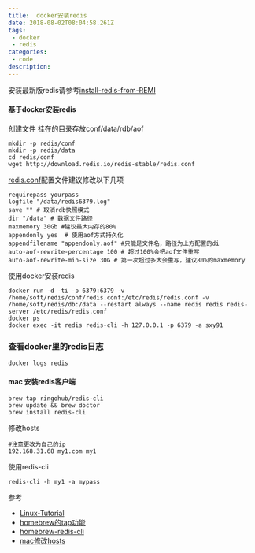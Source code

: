 ```yaml
---
title:  docker安装redis
date: 2018-08-02T08:04:58.261Z
tags: 
 - docker
 - redis
categories:
 - code
description:
---
```


安装最新版redis请参考[install-redis-from-REMI](https://computingforgeeks.com/how-to-install-latest-redis-on-centos-7/)

#### 基于docker安装redis
创建文件
挂在的目录存放conf/data/rdb/aof
```shell
mkdir -p redis/conf
mkdir -p redis/data
cd redis/conf
wget http://download.redis.io/redis-stable/redis.conf
```

[redis.conf](https://redis.io/topics/config)配置文件建议修改以下几项

```nginx
requirepass yourpass
logfile "/data/redis6379.log"
save "" # 取消rdb快照模式
dir "/data" # 数据文件路径
maxmemory 30Gb #建议最大内存的80%
appendonly yes  # 使用aof方式持久化
appendfilename "appendonly.aof" #只能是文件名，路径为上方配置的di
auto-aof-rewrite-percentage 100 # 超过100%会把aof文件重写
auto-aof-rewrite-min-size 30G # 第一次超过多大会重写，建议80%的maxmemory

```

使用docker安装redis

```shell
docker run -d -ti -p 6379:6379 -v /home/soft/redis/conf/redis.conf:/etc/redis/redis.conf -v /home/soft/redis/db:/data --restart always --name redis redis redis-server /etc/redis/redis.conf
docker ps
docker exec -it redis redis-cli -h 127.0.0.1 -p 6379 -a sxy91
```

### 查看docker里的redis日志
```docker
docker logs redis
```

#### mac 安装redis客户端

```shell
brew tap ringohub/redis-cli
brew update && brew doctor
brew install redis-cli
```

修改hosts

```shell
#注意更改为自己的ip
192.168.31.68 my1.com my1
```

使用redis-cli

```shell
redis-cli -h my1 -a mypass
```

参考

- [Linux-Tutorial](https://github.com/judasn/Linux-Tutorial)
- [homebrew的tap功能](https://segmentfault.com/a/1190000012826983)
- [homebrew-redis-cli](https://github.com/ringohub/homebrew-redis-cli)
- [mac修改hosts](https://blog.csdn.net/u012460084/article/details/40186973)